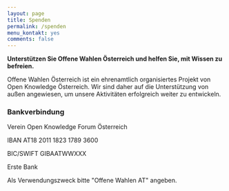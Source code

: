 ```yaml
---
layout: page
title: Spenden
permalink: /spenden
menu_kontakt: yes
comments: false
---
```


**Unterstützen Sie Offene Wahlen Österreich und helfen Sie, mit Wissen zu befreien.**

Offene Wahlen Österreich ist ein ehrenamtlich organisiertes Projekt von Open Knowledge Österreich. Wir sind daher auf die Unterstützung von außen angewiesen, um unsere Aktivitäten erfolgreich weiter zu entwickeln.

### Bankverbindung

Verein Open Knowledge Forum Österreich

IBAN AT18 2011 1823 1789 3600

BIC/SWIFT GIBAATWWXXX

Erste Bank

Als Verwendungszweck bitte "Offene Wahlen AT" angeben.
